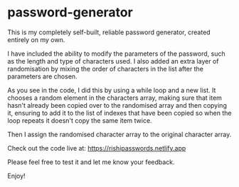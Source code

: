 # password-generator
This is my completely self-built, reliable password generator, created entirely on my own.

I have included the ability to modify the parameters of the password, such as the length and type of characters used. I also added an extra layer of randomisation by mixing the order of characters in the list after the parameters are chosen. 

As you see in the code, I did this by using a while loop and a new list. It chooses a random element in the characters array, making sure that item hasn't already been copied over to the randomised array and then copying it, ensuring to add it to the list of indexes that have been copied so when the loop repeats it doesn't copy the same item twice.

Then I assign the randomised character array to the original character array. 

Check out the code live at: https://rishipasswords.netlify.app

Please feel free to test it and let me know your feedback.

Enjoy!
